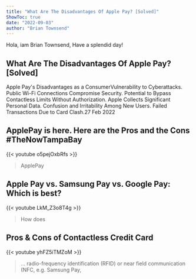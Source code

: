 ```yaml
---
title: "What Are The Disadvantages Of Apple Pay? [Solved]"
ShowToc: true 
date: "2022-09-03"
author: "Brian Townsend" 
---
```


Hola, iam Brian Townsend, Have a splendid day!
## What Are The Disadvantages Of Apple Pay? [Solved]
Apple Pay's Disadvantages as a ConsumerVulnerability to Cyberattacks. 
 Public Wi-Fi Connections Compromise Security. 
 Potential to Bypass Contactless Limits Without Authorization. 
 Apple Collects Significant Personal Data. 
 Confusion and Irritability Among New Users. 
 Failed Transactions Due to Card Clash.27 Feb 2022

## ApplePay is here. Here are the Pros and the Cons #TheNowTampaBay
{{< youtube o5pejOxbRfs >}}
>ApplePay

## Apple Pay vs. Samsung Pay vs. Google Pay: Which is best?
{{< youtube LkM_Z3o8T4g >}}
>How does 

## Pros & Cons of Contactless Credit Card
{{< youtube yhFZ5iTMZoM >}}
>... radio-frequency identification (RFID) or near field communication (NFC, e.g. Samsung Pay, 

